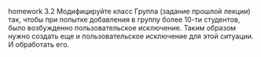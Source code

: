 homework 3.2 
Модифицируйте класс Группа (задание прошлой лекции) так, чтобы при
попытке добавления в группу более 10-ти студентов, было возбужденно
пользовательское исключение. Таким образом нужно создать еще и
пользовательское исключение для этой ситуации. И обработать его.
